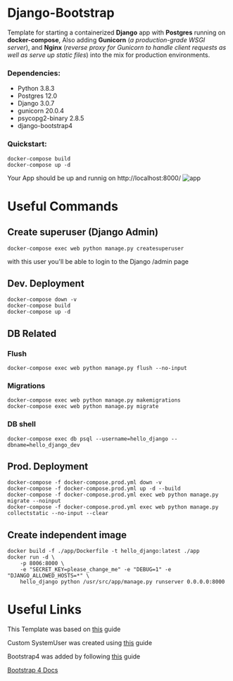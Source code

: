 # Django-Bootstrap

Template for starting a containerized **Django** app with **Postgres** running on **docker-compose**, Also adding **Gunicorn** (_a production-grade WSGI server_), and **Nginx** (_reverse proxy for Gunicorn to handle client requests as well as serve up static files_) into the mix for production environments.

### Dependencies:
- Python 3.8.3
- Postgres 12.0
- Django 3.0.7
- gunicorn 20.0.4
- psycopg2-binary 2.8.5
- django-bootstrap4

### Quickstart:
    docker-compose build
    docker-compose up -d
Your App should be up and runnig on http://localhost:8000/
![app](https://raw.githubusercontent.com/dedarritchon/Django-Bootstrap/main/app.png)
# Useful Commands
## Create superuser (Django Admin)
    docker-compose exec web python manage.py createsuperuser

with this user you'll be able to login to the Django /admin page  
## Dev. Deployment
    docker-compose down -v
    docker-compose build
    docker-compose up -d

## DB Related
### Flush
    docker-compose exec web python manage.py flush --no-input
### Migrations
    docker-compose exec web python manage.py makemigrations
    docker-compose exec web python manage.py migrate
### DB shell
    docker-compose exec db psql --username=hello_django --dbname=hello_django_dev

## Prod. Deployment
    docker-compose -f docker-compose.prod.yml down -v
    docker-compose -f docker-compose.prod.yml up -d --build
    docker-compose -f docker-compose.prod.yml exec web python manage.py migrate --noinput
    docker-compose -f docker-compose.prod.yml exec web python manage.py collectstatic --no-input --clear

## Create independent image
    docker build -f ./app/Dockerfile -t hello_django:latest ./app
    docker run -d \
        -p 8006:8000 \
        -e "SECRET_KEY=please_change_me" -e "DEBUG=1" -e "DJANGO_ALLOWED_HOSTS=*" \
        hello_django python /usr/src/app/manage.py runserver 0.0.0.0:8000
      
# Useful Links
This Template was based on [this](https://testdriven.io/blog/dockerizing-django-with-postgres-gunicorn-and-nginx/) guide

Custom SystemUser was created using [this](https://testdriven.io/blog/django-custom-user-model/) guide

Bootstrap4 was added by following [this](https://blog.nubecolectiva.com/como-integrar-django-y-bootstrap-4/) guide

[Bootstrap 4 Docs](https://getbootstrap.com/docs/4.0/components)

